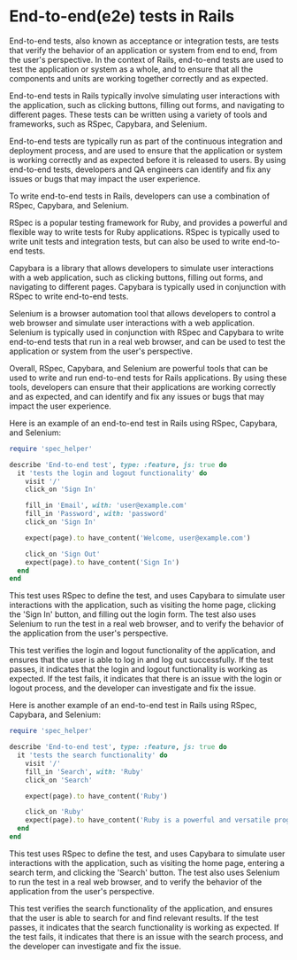 # End-to-end(e2e) tests in Rails

End-to-end tests, also known as acceptance or integration tests, are tests that verify the behavior of an application or system from end to end, from the user's perspective. In the context of Rails, end-to-end tests are used to test the application or system as a whole, and to ensure that all the components and units are working together correctly and as expected.

End-to-end tests in Rails typically involve simulating user interactions with the application, such as clicking buttons, filling out forms, and navigating to different pages. These tests can be written using a variety of tools and frameworks, such as RSpec, Capybara, and Selenium.

End-to-end tests are typically run as part of the continuous integration and deployment process, and are used to ensure that the application or system is working correctly and as expected before it is released to users. By using end-to-end tests, developers and QA engineers can identify and fix any issues or bugs that may impact the user experience.

To write end-to-end tests in Rails, developers can use a combination of RSpec, Capybara, and Selenium.

RSpec is a popular testing framework for Ruby, and provides a powerful and flexible way to write tests for Ruby applications. RSpec is typically used to write unit tests and integration tests, but can also be used to write end-to-end tests.

Capybara is a library that allows developers to simulate user interactions with a web application, such as clicking buttons, filling out forms, and navigating to different pages. Capybara is typically used in conjunction with RSpec to write end-to-end tests.

Selenium is a browser automation tool that allows developers to control a web browser and simulate user interactions with a web application. Selenium is typically used in conjunction with RSpec and Capybara to write end-to-end tests that run in a real web browser, and can be used to test the application or system from the user's perspective.

Overall, RSpec, Capybara, and Selenium are powerful tools that can be used to write and run end-to-end tests for Rails applications. By using these tools, developers can ensure that their applications are working correctly and as expected, and can identify and fix any issues or bugs that may impact the user experience.

Here is an example of an end-to-end test in Rails using RSpec, Capybara, and Selenium:

```ruby
require 'spec_helper'

describe 'End-to-end test', type: :feature, js: true do
  it 'tests the login and logout functionality' do
    visit '/'
    click_on 'Sign In'

    fill_in 'Email', with: 'user@example.com'
    fill_in 'Password', with: 'password'
    click_on 'Sign In'

    expect(page).to have_content('Welcome, user@example.com')

    click_on 'Sign Out'
    expect(page).to have_content('Sign In')
  end
end
```

This test uses RSpec to define the test, and uses Capybara to simulate user interactions with the application, such as visiting the home page, clicking the 'Sign In' button, and filling out the login form. The test also uses Selenium to run the test in a real web browser, and to verify the behavior of the application from the user's perspective.

This test verifies the login and logout functionality of the application, and ensures that the user is able to log in and log out successfully. If the test passes, it indicates that the login and logout functionality is working as expected. If the test fails, it indicates that there is an issue with the login or logout process, and the developer can investigate and fix the issue.

Here is another example of an end-to-end test in Rails using RSpec, Capybara, and Selenium:

```ruby
require 'spec_helper'

describe 'End-to-end test', type: :feature, js: true do
  it 'tests the search functionality' do
    visit '/'
    fill_in 'Search', with: 'Ruby'
    click_on 'Search'

    expect(page).to have_content('Ruby')

    click_on 'Ruby'
    expect(page).to have_content('Ruby is a powerful and versatile programming language')
  end
end
```

This test uses RSpec to define the test, and uses Capybara to simulate user interactions with the application, such as visiting the home page, entering a search term, and clicking the 'Search' button. The test also uses Selenium to run the test in a real web browser, and to verify the behavior of the application from the user's perspective.

This test verifies the search functionality of the application, and ensures that the user is able to search for and find relevant results. If the test passes, it indicates that the search functionality is working as expected. If the test fails, it indicates that there is an issue with the search process, and the developer can investigate and fix the issue.